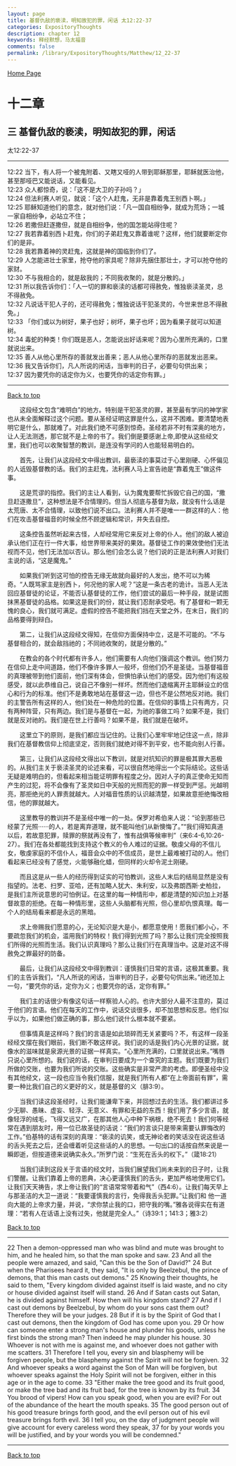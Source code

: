 ```yaml
---
layout: page
title: 基督仇敌的亵渎，明知故犯的罪，闲话 太12:22-37
categories: ExpositoryThoughts
description: chapter 12
keywords: 释经默想，马太福音
comments: false
permalink: /library/ExpositoryThoughts/Matthew/12_22-37
---
```

[ Home Page ]({{site.baseurl}}/index) <br>

<a name="0"></a>
# 十二章 

## 三 基督仇敌的亵渎，明知故犯的罪，闲话

太12:22-37

***

12:22 当下，有人将一个被鬼附着、又瞎又哑的人带到耶稣那里，耶稣就医治他，甚至那哑巴又能说话，又能看见。<br>
12:23 众人都惊奇，说：「这不是大卫的子孙吗？」<br>
12:24 但法利赛人听见，就说：「这个人赶鬼，无非是靠着鬼王别西卜啊。」<br>
12:25 耶稣知道他们的意念，就对他们说：「凡一国自相纷争，就成为荒场；一城一家自相纷争，必站立不住；<br>
12:26 若撒但赶逐撒但，就是自相纷争，他的国怎能站得住呢？<br>
12:27 我若靠着别西卜赶鬼，你们的子弟赶鬼又靠着谁呢？这样，他们就要断定你们的是非。<br>
12:28 我若靠着神的灵赶鬼，这就是神的国临到你们了。<br>
12:29 人怎能进壮士家里，抢夺他的家具呢？除非先捆住那壮士，才可以抢夺他的家财。<br>
12:30 不与我相合的，就是敌我的；不同我收聚的，就是分散的。」<br>
12:31 所以我告诉你们：「人一切的罪和亵渎的话都可得赦免，惟独亵渎圣灵，总不得赦免。<br>
12:32 凡说话干犯人子的，还可得赦免；惟独说话干犯圣灵的，今世来世总不得赦免。」<br>
12:33 「你们或以为树好，果子也好；树坏，果子也坏；因为看果子就可以知道树。<br>
12:34 毒蛇的种类！你们既是恶人，怎能说出好话来呢？因为心里所充满的，口里就说出来。<br>
12:35 善人从他心里所存的善就发出善来；恶人从他心里所存的恶就发出恶来。<br>
12:36 我又告诉你们，凡人所说的闲话，当审判的日子，必要句句供出来；<br>
12:37 因为要凭你的话定你为义，也要凭你的话定你有罪。」<br>

***

[Back to top](#0)

&emsp;&emsp;这段经文包含“难明白”的地方。特别是干犯圣灵的罪，甚至最有学问的神学家也从未全面解释过这个问题。要从圣经证明这罪是什么，这并不困难。要清楚地表明它是什么，那就难了。对此我们绝不可感到惊奇。圣经若非不时有深奥的地方，让人无法测透，那它就不是上帝的书了。我们倒是要感谢上帝,即使从这些经文里，我们也可以收聚智慧的教训，是连没有学问的人也能轻易明白的。

&emsp;&emsp;首先，让我们从这段经文中得出教训，最亵渎的事莫过于心里刚硬、心怀偏见的人诋毁基督教的话。我们的主赶鬼，法利赛人马上宣告祂是“靠着鬼王”做这件事。

&emsp;&emsp;这是荒谬的指控。我们的主让人看到，认为魔鬼要帮忙拆毁它自己的国，“撒旦赶逐撒旦”，这种想法是不合情理的。但当人彻底与基督为敌，就没有什么话是太荒唐、太不合情理，以致他们说不出口。法利赛人并不是唯一一群这样的人：他们在攻击基督福音的时候全然不顾逻辑和常识，并失去自控。

&emsp;&emsp;这条控告虽然听起来古怪，人却经常用它来反对上帝的仆人。他们的敌人被迫承认他们正在行一件大事，给世界带来美好的果效。基督徒工作的果效使他们无法视而不见，他们无法加以否认。那么他们会怎么说？他们说的正是法利赛人对我们主说的话，“这是魔鬼。”

&emsp;&emsp;如果我们听到这可怕的控告无缘无故就向最好的人发出，绝不可以为稀奇。“人既骂家主是别西卜，何况他的家人呢？”这是一条古老的诡计。当恶人无法回应基督徒的论证，不能否认基督徒的工作，他们尝试的最后一种手段，就是试图抹黑基督徒的品格。如果这是我们的份，就让我们忍耐承受吧。有了基督和一颗无愧的良心，我们就可满足。虚假的控告不能把我们挡在天堂之外，在末日，我们的品格要得到辩白。

&emsp;&emsp;第二，让我们从这段经文得知，在信仰方面保持中立，这是不可能的。“不与基督相合的，就会敌挡祂的；不同祂收聚的，就是分散的。”

&emsp;&emsp;在教会的各个时代都有许多人，他们需要有人向他们强调这个教训。他们努力在信仰上走中间道路，他们不像许多罪人一般坏，但他们仍不是圣徒。当基督福音的真理被带到他们面前，他们深有体会，但惧怕承认他们的感受。因为他们有这般感受，就以此恭维自己，说自己不像别一样坏。然而他们退缩离开主耶稣设立的信心和行为的标准。他们不是勇敢地站在基督这一边，但也不是公然地反对祂。我们的主警告所有这样的人，他们处在一种危险的位置。在信仰的事情上只有两方，只有两种阵营，只有两边。我们是与基督在一起，为祂的事做工吗？如果不是，我们就是反对祂的。我们是在世上行善吗？如果不是，我们就是在破坏。

&emsp;&emsp;这里立下的原则，是我们都应当记住的。让我们心里牢牢地记住这一点，除非我们在基督教信仰上彻底坚定，否则我们就绝对得不到平安，也不能向别人行善。

&emsp;&emsp;第三，让我们从这段经文得出以下教训，就是对抗知识的罪是极其罪大恶极的。从我们主关于亵渎圣灵的论述来看，可以很自然地得出一个实际结论。这些话无疑是难明白的，但看起来相当能证明罪有程度之分。因对人子的真正使命无知而产生的过犯，将不会像有了圣灵如日中天般的光照而犯的罪一样受到严惩。光越明亮，那拒绝光的人罪责就越大。人对福音性质的认识越清楚，如果故意拒绝悔改相信，他的罪就越大。

&emsp;&emsp;这里教导的教训并不是圣经中唯一的一处。保罗对希伯来人说：“论到那些已经蒙了光照······的人，若是离弃道理，就不能叫他们从新懊悔了。”“我们得知真道以后，若故意犯罪，赎罪的祭就再没有了，惟有战俱等候审判”（来6:4-6,10:26-27）。我们在各处都能找到支持这个教义的令人难过的证据。敬虔父母的不信儿女，敬虔家庭的不信仆人，福音会众中的不信成员，是世上最难被打动的人。他们看起来已经没有了感觉，火能够融化蜡，但同样的火却令泥土刚硬。

&emsp;&emsp;而且这是从一些人的经历得到证实的可怕教训，这些人末后的结局显然是没有指望的。法老、扫罗、亚哈，还有加略人犹大、朱利安，以及弗朗西斯·史柏拉，是我们主所说意思的可怕例证。在这里的每一种情形中，都是清楚的知识加上对基督故意的拒绝。在每一种情形里，这些人头脑都有光照，但心里却仇恨真理。每一个人的结局看来都是永远的黑暗。

&emsp;&emsp;求上帝赐我们愿意的心，无论知识是大是小，都愿意使用！愿我们都小心，不要疏忽我们的机会，滥用我们的特权！我们得到光照了吗？那么让我们完全按照我们所得的光照而生活。我们认识真理吗？那么让我们行在真理当中。这是对这不得赦免之罪最好的防备。

&emsp;&emsp;最后，让我们从这段经文中得到教训：谨慎我们日常的言语，这极其重要。我们的主告诉我们，“凡人所说的闲话，当审判的日子，必要句句供出来。”祂还加上一句，“要凭你的话，定你为义；也要凭你的话，定你有罪。”

&emsp;&emsp;我们主的话很少有像这句话一样察验人心的。也许大部分人最不注意的，莫过于他们的言语。他们在每天的工作中，说话交谈很多，却不加思想和反思。他们似乎以为，如果他们做正确的事，那么他们说什么根本就不要紧。

&emsp;&emsp;但事情真是这样吗？我们的言语是如此琐碎而无关紧要吗？不，有这样一段圣经经文摆在我们眼前，我们断不敢这样说。我们说的话是我们内心光景的证据，就像水的滋味就是泉源光景的证据一样真实。“心里所充满的，口里就说出来。”嘴唇只说心里所想的。我们说的话，在审判日要成为一个查究的主题。我们既要为我们所做的交账，也要为我们所说的交账。这些确实是非常严肃的考虑。即便圣经中没有其他经文，这一段也应当令我们信服，就是我们所有人都“在上帝面前有罪”，需要一种比我们自己的义更好的义，就是基督的义（腓3:9）。

&emsp;&emsp;当我们读这段圣经时，让我们能谦卑下来，并回想过去的生活。我们都讲过多少无聊、愚昧、虚妄、轻浮、无意义、有罪和无益的东西！我们用了多少言语，就像轻浮的绒毛，飞得又远又广，在那其他人心中种下祸根，绝不死去！我们何等经常在遇到朋友时，用一位已故圣徒的话说：“我们的言谈只是带来需要认罪悔改的工作。”伯基特的话有深刻的真理：“亵渎的讥笑，或无神论者的笑话没在说这些话的舌头死去之后，还会缠着听见这些话的人的思想。一句出口的话按自然来说是一瞬即逝，但按道德来说确实永久。”所罗门说：“生死在舌头的权下。”（箴18:21）

&emsp;&emsp;当我们读到这段关于言语的经文时，当我们展望我们尚未来到的日子时，让我们警醒。让我们靠着上帝的恩典，决心更谨慎我们的舌头，更加严格地使用它们。让我们天天祷告，求上帝让我们的“言语常常带着和气”（西4:6）。让我们每天早上与那圣洁的大卫一道说：“我要谨慎我的言行，免得我舌头犯罪。”让我们和 他一道向大能的上帝求力量，并说，“求你禁止我的口，把守我的嘴。”雅各说得实在有道理：“若有人在话语上没有过失，他就是完全人。”（诗39:1；141:3；雅3:2）

[Back to top](#0)

***

22 Then a demon-oppressed man who was blind and mute was brought to him, and he healed him, so that the man spoke and saw. 23 And all the people were amazed, and said, "Can this be the Son of David?" 24 But when the Pharisees heard it, they said, "It is only by Beelzebul, the prince of demons, that this man casts out demons." 25 Knowing their thoughts, he said to them, "Every kingdom divided against itself is laid waste, and no city or house divided against itself will stand. 26 And if Satan casts out Satan, he is divided against himself. How then will his kingdom stand? 27 And if I cast out demons by Beelzebul, by whom do your sons cast them out? Therefore they will be your judges. 28 But if it is by the Spirit of God that I cast out demons, then the kingdom of God has come upon you. 29 Or how can someone enter a strong man's house and plunder his goods, unless he first binds the strong man? Then indeed he may plunder his house. 30 Whoever is not with me is against me, and whoever does not gather with me scatters. 31 Therefore I tell you, every sin and blasphemy will be forgiven people, but the blasphemy against the Spirit will not be forgiven. 32 And whoever speaks a word against the Son of Man will be forgiven, but whoever speaks against the Holy Spirit will not be forgiven, either in this age or in the age to come. 33 "Either make the tree good and its fruit good, or make the tree bad and its fruit bad, for the tree is known by its fruit. 34 You brood of vipers! How can you speak good, when you are evil? For out of the abundance of the heart the mouth speaks. 35 The good person out of his good treasure brings forth good, and the evil person out of his evil treasure brings forth evil. 36 I tell you, on the day of judgment people will give account for every careless word they speak, 37 for by your words you will be justified, and by your words you will be condemned."

***

[Back to top](#0)
